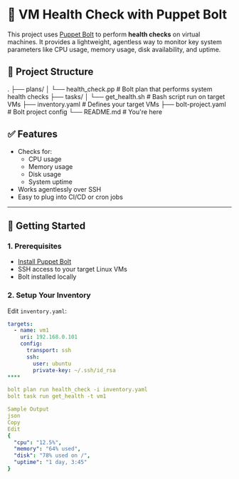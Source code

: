 # 🔧 VM Health Check with Puppet Bolt

This project uses [Puppet Bolt](https://puppet.com/docs/bolt/latest/bolt.html) to perform **health checks** on virtual machines. It provides a lightweight, agentless way to monitor key system parameters like CPU usage, memory usage, disk availability, and uptime.

## 📁 Project Structure
.
├── plans/
│ └── health_check.pp # Bolt plan that performs system health checks
├── tasks/
│ └── get_health.sh # Bash script run on target VMs
├── inventory.yaml # Defines your target VMs
├── bolt-project.yaml # Bolt project config
└── README.md # You're here


## ✅ Features

- Checks for:
  - CPU usage
  - Memory usage
  - Disk usage
  - System uptime
- Works agentlessly over SSH
- Easy to plug into CI/CD or cron jobs

---

## 🚀 Getting Started

### 1. Prerequisites

- [Install Puppet Bolt](https://puppet.com/docs/bolt/latest/bolt_installing.html)
- SSH access to your target Linux VMs
- Bolt installed locally

### 2. Setup Your Inventory

Edit `inventory.yaml`:

```yaml
targets:
  - name: vm1
    uri: 192.168.0.101
    config:
      transport: ssh
      ssh:
        user: ubuntu
        private-key: ~/.ssh/id_rsa
****

bolt plan run health_check -i inventory.yaml
bolt task run get_health -t vm1

Sample Output
json
Copy
Edit
{
  "cpu": "12.5%",
  "memory": "64% used",
  "disk": "78% used on /",
  "uptime": "1 day, 3:45"
}
